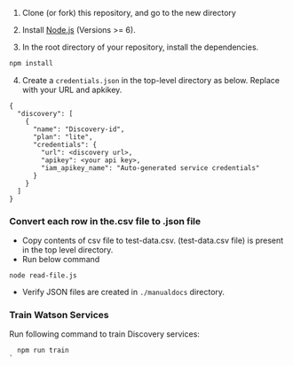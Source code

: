 

1. Clone (or fork) this repository, and go to the new directory

2. Install [Node.js](https://nodejs.org) (Versions >= 6).

3. In the root directory of your repository, install the dependencies.
```bash
npm install
```

4. Create a `credentials.json` in the top-level directory as below. Replace with your URL and apkikey.

```
{
  "discovery": [
    {
      "name": "Discovery-id",
      "plan": "lite",
      "credentials": {
        "url": <discovery url>,
        "apikey": <your api key>,
        "iam_apikey_name": "Auto-generated service credentials"
      }
    }
  ]
}
```

### Convert each row in the.csv file to .json file
 - Copy contents of csv file to test-data.csv. (test-data.csv file) is present in the top level directory.
 - Run below command
 ```
 node read-file.js 
 ```
- Verify JSON files are created in `./manualdocs` directory.

### Train Watson Services
Run following command to train Discovery services:
``` bash
  npm run train
`
